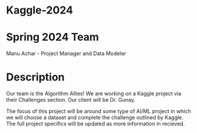 # Kaggle-2024

# Spring 2024 Team
Manu Achar - Project Manager and Data Modeler


# Description
Our team is the Algorithm Allies! We are working on a Kaggle project via their Challenges section. Our client will be Dr. Gunay.

The focus of this project will be around some type of AI/ML project in which we will choose a dataset and complete the challenge outlined by Kaggle. The full project specifics will be updated as more information in recieved.
